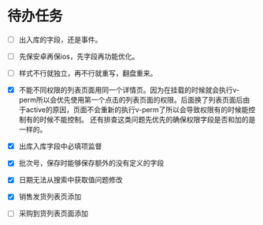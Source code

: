 # 待办任务
- [ ] 出入库的字段，还是事件。
- [ ] 先保安卓再保ios，先字段再功能优化。
- [ ] 样式不行就独立，再不行就重写，翻盘重来。
- [x] 不能不同权限的列表页面用同一个详情页。因为在挂载的时候就会执行v-perm所以会优先使用第一个点击的列表页面的权限。后面换了列表页面后由于active的原因，页面不会重新的执行v-perm了所以会导致权限有的时候能控制有的时候不能控制。 还有排查这类问题先优先的确保权限字段是否和加的是一样的。


- [x] 出库入库字段中必填项监督
- [x] 批次号，保存时能够保存额外的没有定义的字段
- [x] 日期无法从搜索中获取值问题修改
- [x] 销售发货列表页添加
- [ ] 采购到货列表页面添加



